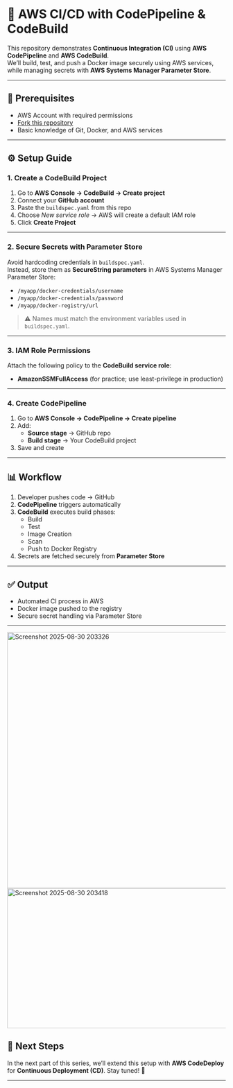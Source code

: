 # 🚀 AWS CI/CD with CodePipeline & CodeBuild

This repository demonstrates **Continuous Integration (CI)** using **AWS CodePipeline** and **AWS CodeBuild**.  
We’ll build, test, and push a Docker image securely using AWS services, while managing secrets with **AWS Systems Manager Parameter Store**.

---

## 📌 Prerequisites
- AWS Account with required permissions  
- [Fork this repository](https://github.com/iam-bolla/aws-cicd)  
- Basic knowledge of Git, Docker, and AWS services  

---

## ⚙️ Setup Guide

### 1. Create a CodeBuild Project
1. Go to **AWS Console → CodeBuild → Create project**  
2. Connect your **GitHub account**  
3. Paste the `buildspec.yaml` from this repo  
4. Choose *New service role* → AWS will create a default IAM role  
5. Click **Create Project**

---

### 2. Secure Secrets with Parameter Store
Avoid hardcoding credentials in `buildspec.yaml`.  
Instead, store them as **SecureString parameters** in AWS Systems Manager Parameter Store:

- `/myapp/docker-credentials/username`  
- `/myapp/docker-credentials/password`  
- `/myapp/docker-registry/url`

> ⚠️ Names must match the environment variables used in `buildspec.yaml`.

---

### 3. IAM Role Permissions
Attach the following policy to the **CodeBuild service role**:
- **AmazonSSMFullAccess** (for practice; use least-privilege in production)

---

### 4. Create CodePipeline
1. Go to **AWS Console → CodePipeline → Create pipeline**  
2. Add:
   - **Source stage** → GitHub repo  
   - **Build stage** → Your CodeBuild project  
3. Save and create

---

## 📊 Workflow
1. Developer pushes code → GitHub  
2. **CodePipeline** triggers automatically  
3. **CodeBuild** executes build phases:  
   - Build  
   - Test  
   - Image Creation  
   - Scan  
   - Push to Docker Registry  
4. Secrets are fetched securely from **Parameter Store**

---

## ✅ Output
- Automated CI process in AWS  
- Docker image pushed to the registry  
- Secure secret handling via Parameter Store  

---

<img width="1015" height="591" alt="Screenshot 2025-08-30 203326" src="https://github.com/user-attachments/assets/dac5133f-d11b-42a7-b54c-c662bee35240" />

<img width="1287" height="323" alt="Screenshot 2025-08-30 203418" src="https://github.com/user-attachments/assets/c5ce4e53-62c3-4478-92c1-b3692f60b751" />



## 🔮 Next Steps
In the next part of this series, we’ll extend this setup with **AWS CodeDeploy** for **Continuous Deployment (CD)**. Stay tuned! 🎉  

---
